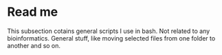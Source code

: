 # Read me 

This subsection cotains general scripts I use in bash. Not related to any bioinformatics. 
General stuff, like moving selected files from one folder to another and so on.
